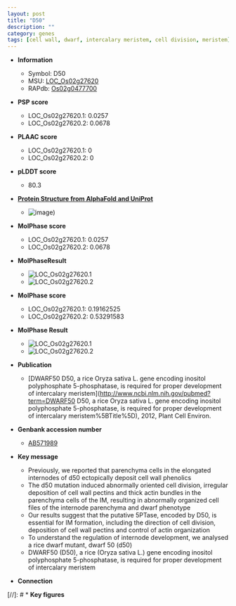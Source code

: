 ```yaml
---
layout: post
title: "D50"
description: ""
category: genes
tags: [cell wall, dwarf, intercalary meristem, cell division, meristem]
---
```


* **Information**  
    + Symbol: D50  
    + MSU: [LOC_Os02g27620](http://rice.plantbiology.msu.edu/cgi-bin/ORF_infopage.cgi?orf=LOC_Os02g27620)  
    + RAPdb: [Os02g0477700](http://rapdb.dna.affrc.go.jp/viewer/gbrowse_details/irgsp1?name=Os02g0477700)  

* **PSP score**  
    + LOC_Os02g27620.1: 0.0257 
    + LOC_Os02g27620.2: 0.0678 

* **PLAAC score**  
    + LOC_Os02g27620.1: 0 
    + LOC_Os02g27620.2: 0 

* **pLDDT score**
    + 80.3

* **[Protein Structure from AlphaFold and UniProt](https://www.uniprot.org/uniprotkb/Q0E180/entry#structure)**
    + ![image](https://ricepsp.github.io/images/Q0/AF-Q0E180-F1.png))

* **MolPhase score**
    + LOC_Os02g27620.1: 0.0257
    + LOC_Os02g27620.2: 0.0678

* **MolPhaseResult**
    + ![LOC_Os02g27620.1](https://ricepsp.github.io/pictures/LOC_Os02g/LOC_Os02g27620.1.png)
    + ![LOC_Os02g27620.2](https://ricepsp.github.io/pictures/LOC_Os02g/LOC_Os02g27620.2.png)

* **MolPhase score**
    + LOC_Os02g27620.1: 0.19162525
    + LOC_Os02g27620.2: 0.53291583

* **MolPhase Result**
    + ![LOC_Os02g27620.1](https://304243504.github.io/Pictures/LOC_Os02g/LOC_Os02g27620.1.png)
    + ![LOC_Os02g27620.2](https://304243504.github.io/Pictures/LOC_Os02g/LOC_Os02g27620.2.png)

* **Publication**  
    + [DWARF50 D50, a rice Oryza sativa L. gene encoding inositol polyphosphate 5-phosphatase, is required for proper development of intercalary meristem](http://www.ncbi.nlm.nih.gov/pubmed?term=DWARF50 D50, a rice Oryza sativa L. gene encoding inositol polyphosphate 5-phosphatase, is required for proper development of intercalary meristem%5BTitle%5D), 2012, Plant Cell Environ.

* **Genbank accession number**  
    + [AB571989](http://www.ncbi.nlm.nih.gov/nuccore/AB571989)

* **Key message**  
    + Previously, we reported that parenchyma cells in the elongated internodes of d50 ectopically deposit cell wall phenolics
    + The d50 mutation induced abnormally oriented cell division, irregular deposition of cell wall pectins and thick actin bundles in the parenchyma cells of the IM, resulting in abnormally organized cell files of the internode parenchyma and dwarf phenotype
    + Our results suggest that the putative 5PTase, encoded by D50, is essential for IM formation, including the direction of cell division, deposition of cell wall pectins and control of actin organization
    + To understand the regulation of internode development, we analysed a rice dwarf mutant, dwarf 50 (d50)
    + DWARF50 (D50), a rice (Oryza sativa L.) gene encoding inositol polyphosphate 5-phosphatase, is required for proper development of intercalary meristem

* **Connection**  

[//]: # * **Key figures**  



